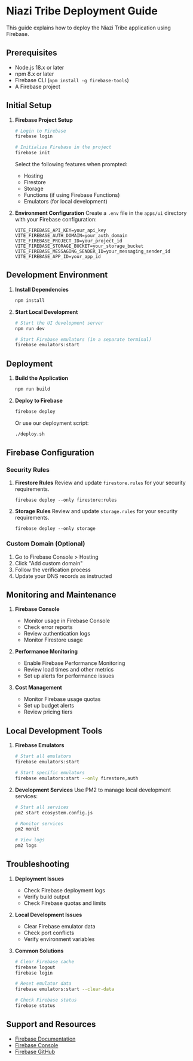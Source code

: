 # Niazi Tribe Deployment Guide

This guide explains how to deploy the Niazi Tribe application using Firebase.

## Prerequisites

- Node.js 18.x or later
- npm 8.x or later
- Firebase CLI (`npm install -g firebase-tools`)
- A Firebase project

## Initial Setup

1. **Firebase Project Setup**
   ```bash
   # Login to Firebase
   firebase login

   # Initialize Firebase in the project
   firebase init
   ```

   Select the following features when prompted:
   - Hosting
   - Firestore
   - Storage
   - Functions (if using Firebase Functions)
   - Emulators (for local development)

2. **Environment Configuration**
   Create a `.env` file in the `apps/ui` directory with your Firebase configuration:
   ```
   VITE_FIREBASE_API_KEY=your_api_key
   VITE_FIREBASE_AUTH_DOMAIN=your_auth_domain
   VITE_FIREBASE_PROJECT_ID=your_project_id
   VITE_FIREBASE_STORAGE_BUCKET=your_storage_bucket
   VITE_FIREBASE_MESSAGING_SENDER_ID=your_messaging_sender_id
   VITE_FIREBASE_APP_ID=your_app_id
   ```

## Development Environment

1. **Install Dependencies**
   ```bash
   npm install
   ```

2. **Start Local Development**
   ```bash
   # Start the UI development server
   npm run dev

   # Start Firebase emulators (in a separate terminal)
   firebase emulators:start
   ```

## Deployment

1. **Build the Application**
   ```bash
   npm run build
   ```

2. **Deploy to Firebase**
   ```bash
   firebase deploy
   ```

   Or use our deployment script:
   ```bash
   ./deploy.sh
   ```

## Firebase Configuration

### Security Rules

1. **Firestore Rules**
   Review and update `firestore.rules` for your security requirements.
   ```
   firebase deploy --only firestore:rules
   ```

2. **Storage Rules**
   Review and update `storage.rules` for your security requirements.
   ```
   firebase deploy --only storage
   ```

### Custom Domain (Optional)

1. Go to Firebase Console > Hosting
2. Click "Add custom domain"
3. Follow the verification process
4. Update your DNS records as instructed

## Monitoring and Maintenance

1. **Firebase Console**
   - Monitor usage in Firebase Console
   - Check error reports
   - Review authentication logs
   - Monitor Firestore usage

2. **Performance Monitoring**
   - Enable Firebase Performance Monitoring
   - Review load times and other metrics
   - Set up alerts for performance issues

3. **Cost Management**
   - Monitor Firebase usage quotas
   - Set up budget alerts
   - Review pricing tiers

## Local Development Tools

1. **Firebase Emulators**
   ```bash
   # Start all emulators
   firebase emulators:start

   # Start specific emulators
   firebase emulators:start --only firestore,auth
   ```

2. **Development Services**
   Use PM2 to manage local development services:
   ```bash
   # Start all services
   pm2 start ecosystem.config.js

   # Monitor services
   pm2 monit

   # View logs
   pm2 logs
   ```

## Troubleshooting

1. **Deployment Issues**
   - Check Firebase deployment logs
   - Verify build output
   - Check Firebase quotas and limits

2. **Local Development Issues**
   - Clear Firebase emulator data
   - Check port conflicts
   - Verify environment variables

3. **Common Solutions**
   ```bash
   # Clear Firebase cache
   firebase logout
   firebase login

   # Reset emulator data
   firebase emulators:start --clear-data

   # Check Firebase status
   firebase status
   ```

## Support and Resources

- [Firebase Documentation](https://firebase.google.com/docs)
- [Firebase Console](https://console.firebase.google.com)
- [Firebase GitHub](https://github.com/firebase) 